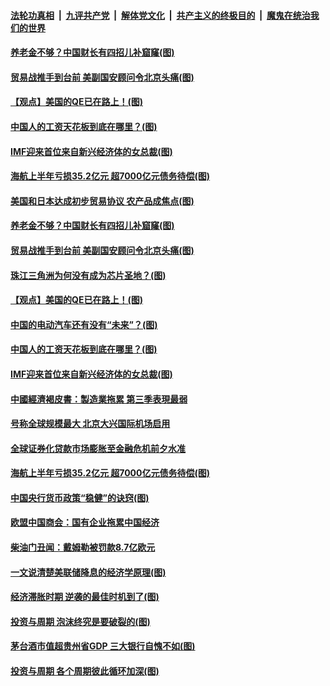 ####  [法轮功真相](../../../../basic/blob/master/README.md?t=09260839) &nbsp;|&nbsp; [九评共产党](../../../../9ping.md/blob/master/README.md?t=09260839) &nbsp;|&nbsp; [解体党文化](../../../../jtdwh.md/blob/master/README.md?t=09260839)  &nbsp;|&nbsp; [共产主义的终极目的](../../../../gczydzjmd.md/blob/master/README.md?t=09260839) &nbsp;|&nbsp; [魔鬼在统治我们的世界](../../../../mgztzwmdsj.md/blob/master/README.md?t=09260839) 

#### [养老金不够？中国财长有四招儿补窟窿(图)](../pages/p5/908499.md?t=09260839) 

#### [贸易战推手到台前 美副国安顾问令北京头痛(图)](../pages/p5/908511.md?t=09260839) 

#### [【观点】美国的QE已在路上！(图)](../pages/p5/908519.md?t=09260839) 

#### [中国人的工资天花板到底在哪里？(图)](../pages/p5/908503.md?t=09260839) 

#### [IMF迎来首位来自新兴经济体的女总裁(图)](../pages/p5/908508.md?t=09260839) 

#### [海航上半年亏损35.2亿元 超7000亿元债务待偿(图)](../pages/p5/908465.md?t=09260839) 

#### [美国和日本达成初步贸易协议 农产品成焦点(图)](../pages/p5/908537.md?t=09260839) 

#### [养老金不够？中国财长有四招儿补窟窿(图)](../pages/p5/908499.md?t=09260839) 

#### [贸易战推手到台前 美副国安顾问令北京头痛(图)](../pages/p5/908511.md?t=09260839) 

#### [珠江三角洲为何没有成为芯片圣地？(图)](../pages/p5/908522.md?t=09260839) 

#### [【观点】美国的QE已在路上！(图)](../pages/p5/908519.md?t=09260839) 

#### [中国的电动汽车还有没有“未来”？(图)](../pages/p5/908500.md?t=09260839) 

#### [中国人的工资天花板到底在哪里？(图)](../pages/p5/908503.md?t=09260839) 

#### [IMF迎来首位来自新兴经济体的女总裁(图)](../pages/p5/908508.md?t=09260839) 

#### [中國經濟褐皮書：製造業拖累 第三季表現最弱](../pages/p5/908480.md?t=09260839) 

#### [号称全球规模最大 北京大兴国际机场启用](../pages/p5/908477.md?t=09260839) 

#### [全球证券化贷款市场膨胀至金融危机前夕水准](../pages/p5/908467.md?t=09260839) 

#### [海航上半年亏损35.2亿元 超7000亿元债务待偿(图)](../pages/p5/908465.md?t=09260839) 

#### [中国央行货币政策“稳健”的诀窍(图)](../pages/p5/908463.md?t=09260839) 

#### [欧盟中国商会：国有企业拖累中国经济](../pages/p5/908461.md?t=09260839) 

#### [柴油门丑闻：戴姆勒被罚款8.7亿欧元](../pages/p5/908436.md?t=09260839) 

#### [一文说清楚美联储降息的经济学原理(图)](../pages/p5/908406.md?t=09260839) 

#### [经济滞胀时期 逆袭的最佳时机到了(图)](../pages/p5/908404.md?t=09260839) 

#### [投资与周期 泡沫终究是要破裂的(图)](../pages/p5/908380.md?t=09260839) 

#### [茅台酒市值超贵州省GDP 三大银行自愧不如(图)](../pages/p5/908394.md?t=09260839) 

#### [投资与周期 各个周期彼此循环加深(图)](../pages/p5/908379.md?t=09260839) 

